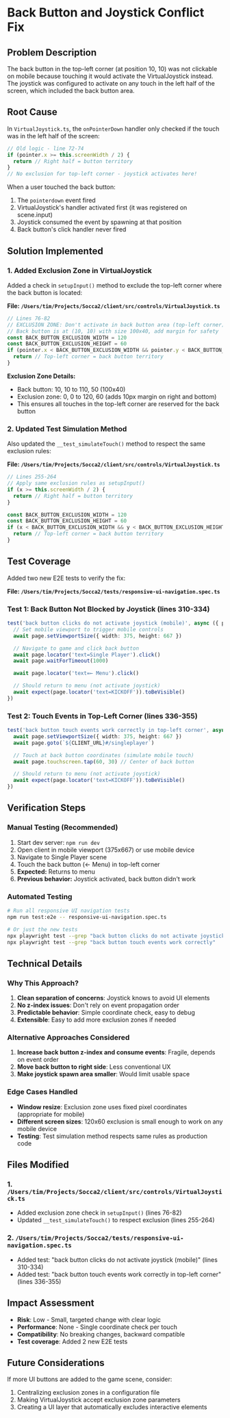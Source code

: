 # Back Button and Joystick Conflict Fix

## Problem Description
The back button in the top-left corner (at position 10, 10) was not clickable on mobile because touching it would activate the VirtualJoystick instead. The joystick was configured to activate on any touch in the left half of the screen, which included the back button area.

## Root Cause
In `VirtualJoystick.ts`, the `onPointerDown` handler only checked if the touch was in the left half of the screen:

```typescript
// Old logic - line 72-74
if (pointer.x >= this.screenWidth / 2) {
  return // Right half = button territory
}
// No exclusion for top-left corner - joystick activates here!
```

When a user touched the back button:
1. The `pointerdown` event fired
2. VirtualJoystick's handler activated first (it was registered on scene.input)
3. Joystick consumed the event by spawning at that position
4. Back button's click handler never fired

## Solution Implemented

### 1. Added Exclusion Zone in VirtualJoystick
Added a check in `setupInput()` method to exclude the top-left corner where the back button is located:

**File: `/Users/tim/Projects/Socca2/client/src/controls/VirtualJoystick.ts`**

```typescript
// Lines 76-82
// EXCLUSION ZONE: Don't activate in back button area (top-left corner)
// Back button is at (10, 10) with size 100x40, add margin for safety
const BACK_BUTTON_EXCLUSION_WIDTH = 120
const BACK_BUTTON_EXCLUSION_HEIGHT = 60
if (pointer.x < BACK_BUTTON_EXCLUSION_WIDTH && pointer.y < BACK_BUTTON_EXCLUSION_HEIGHT) {
  return // Top-left corner = back button territory
}
```

**Exclusion Zone Details:**
- Back button: 10, 10 to 110, 50 (100x40)
- Exclusion zone: 0, 0 to 120, 60 (adds 10px margin on right and bottom)
- This ensures all touches in the top-left corner are reserved for the back button

### 2. Updated Test Simulation Method
Also updated the `__test_simulateTouch()` method to respect the same exclusion rules:

**File: `/Users/tim/Projects/Socca2/client/src/controls/VirtualJoystick.ts`**

```typescript
// Lines 255-264
// Apply same exclusion rules as setupInput()
if (x >= this.screenWidth / 2) {
  return // Right half = button territory
}

const BACK_BUTTON_EXCLUSION_WIDTH = 120
const BACK_BUTTON_EXCLUSION_HEIGHT = 60
if (x < BACK_BUTTON_EXCLUSION_WIDTH && y < BACK_BUTTON_EXCLUSION_HEIGHT) {
  return // Top-left corner = back button territory
}
```

## Test Coverage
Added two new E2E tests to verify the fix:

**File: `/Users/tim/Projects/Socca2/tests/responsive-ui-navigation.spec.ts`**

### Test 1: Back Button Not Blocked by Joystick (lines 310-334)
```typescript
test('back button clicks do not activate joystick (mobile)', async ({ page }) => {
  // Set mobile viewport to trigger mobile controls
  await page.setViewportSize({ width: 375, height: 667 })

  // Navigate to game and click back button
  await page.locator('text=Single Player').click()
  await page.waitForTimeout(1000)

  await page.locator('text=← Menu').click()

  // Should return to menu (not activate joystick)
  await expect(page.locator('text=KICKOFF')).toBeVisible()
})
```

### Test 2: Touch Events in Top-Left Corner (lines 336-355)
```typescript
test('back button touch events work correctly in top-left corner', async ({ page }) => {
  await page.setViewportSize({ width: 375, height: 667 })
  await page.goto(`${CLIENT_URL}#/singleplayer`)

  // Touch at back button coordinates (simulate mobile touch)
  await page.touchscreen.tap(60, 30) // Center of back button

  // Should return to menu (not activate joystick)
  await expect(page.locator('text=KICKOFF')).toBeVisible()
})
```

## Verification Steps

### Manual Testing (Recommended)
1. Start dev server: `npm run dev`
2. Open client in mobile viewport (375x667) or use mobile device
3. Navigate to Single Player scene
4. Touch the back button (← Menu) in top-left corner
5. **Expected:** Returns to menu
6. **Previous behavior:** Joystick activated, back button didn't work

### Automated Testing
```bash
# Run all responsive UI navigation tests
npm run test:e2e -- responsive-ui-navigation.spec.ts

# Or just the new tests
npx playwright test --grep "back button clicks do not activate joystick"
npx playwright test --grep "back button touch events work correctly"
```

## Technical Details

### Why This Approach?
1. **Clean separation of concerns**: Joystick knows to avoid UI elements
2. **No z-index issues**: Don't rely on event propagation order
3. **Predictable behavior**: Simple coordinate check, easy to debug
4. **Extensible**: Easy to add more exclusion zones if needed

### Alternative Approaches Considered
1. **Increase back button z-index and consume events**: Fragile, depends on event order
2. **Move back button to right side**: Less conventional UX
3. **Make joystick spawn area smaller**: Would limit usable space

### Edge Cases Handled
- **Window resize**: Exclusion zone uses fixed pixel coordinates (appropriate for mobile)
- **Different screen sizes**: 120x60 exclusion is small enough to work on any mobile device
- **Testing**: Test simulation method respects same rules as production code

## Files Modified

### 1. `/Users/tim/Projects/Socca2/client/src/controls/VirtualJoystick.ts`
- Added exclusion zone check in `setupInput()` (lines 76-82)
- Updated `__test_simulateTouch()` to respect exclusion (lines 255-264)

### 2. `/Users/tim/Projects/Socca2/tests/responsive-ui-navigation.spec.ts`
- Added test: "back button clicks do not activate joystick (mobile)" (lines 310-334)
- Added test: "back button touch events work correctly in top-left corner" (lines 336-355)

## Impact Assessment
- **Risk**: Low - Small, targeted change with clear logic
- **Performance**: None - Single coordinate check per touch
- **Compatibility**: No breaking changes, backward compatible
- **Test coverage**: Added 2 new E2E tests

## Future Considerations
If more UI buttons are added to the game scene, consider:
1. Centralizing exclusion zones in a configuration file
2. Making VirtualJoystick accept exclusion zone parameters
3. Creating a UI layer that automatically excludes interactive elements
